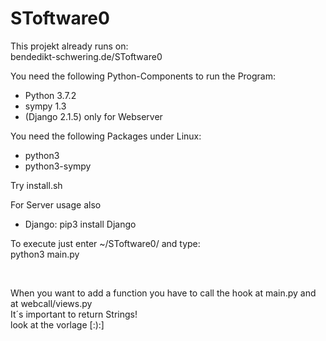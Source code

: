 # SToftware0
<p>
This projekt already runs on:<br>
bendedikt-schwering.de/SToftware0
</p>
<p>
You need the following Python-Components to run the Program:<br>
<ul>
<li>Python 3.7.2</li>
<li>sympy 1.3</li>
<li>(Django 2.1.5) only for Webserver</li>
</ul>
</p>

<p>
You need the following Packages under Linux:<br>
<ul>
<li>python3</li>
<li>python3-sympy</li>
</ul>
<p>
Try install.sh
</p>
</p>
<p>
For Server usage also<br>
<ul>
<li>Django:  pip3 install Django</li>
</ul>
</p>
<p>
To execute just enter ~/SToftware0/ and type:<br>
python3 main.py
</p>

<br>
<p>
When you want to add a function you have to call the hook at main.py and at webcall/views.py
<br>It´s important to return Strings!<br>
look at the vorlage [:):]
</p>
